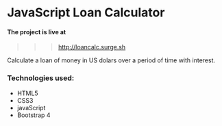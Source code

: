 # JavaScript Loan Calculator
#### The project is live at

>>> http://loancalc.surge.sh



Calculate a loan of money in US dolars over a period of time with interest.

	

### Technologies used: 

+ HTML5
+ CSS3
+ javaScript
+ Bootstrap 4


